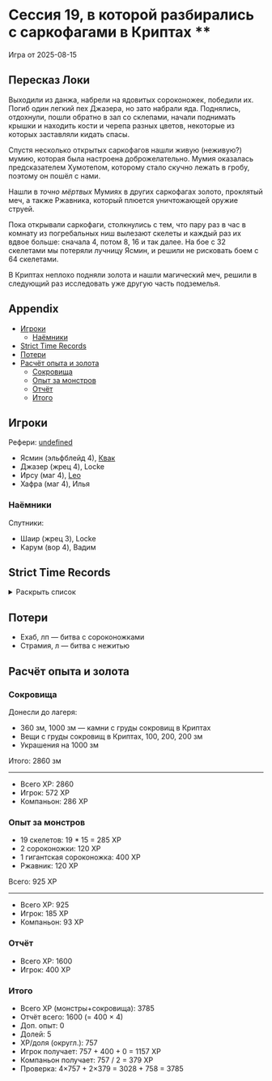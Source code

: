 # Сессия 19, в которой разбирались с саркофагами в Криптах \*\*

<!--
<a title="" href="">
  <img src="" style="width:800px" />
</a>
-->

Игра от 2025-08-15

## Пересказ Локи

Выходили из данжа, набрели на ядовитых сороконожек, победили их. Погиб один легкий пех Джазера, но зато набрали яда.
Поднялись, отдохнули, пошли обратно в зал со склепами, начали поднимать крышки и находить кости и черепа разных цветов,
некоторые из которых заставляли кидать спасы.

Спустя несколько открытых саркофагов нашли живую (неживую?) мумию, которая была настроена доброжелательно. Мумия
оказалась предсказателем Хумотепом, которому стало скучно лежать в гробу, поэтому он пошёл с нами.

Нашли в _точно мёртвых_ Мумиях в других саркофагах золото, проклятый меч, а также Ржавника, который плюется уничтожающей
оружие струей.

Пока открывали саркофаги, столкнулись с тем, что пару раз в час в комнату из погребальных ниш вылезают скелеты и каждый
раз их вдвое больше: сначала 4, потом 8, 16 и так далее. На бое с 32 скелетами мы потеряли лучницу Ясмин, и решили не
рисковать боем с 64 скелетами.

В Криптах неплохо подняли золота и нашли магический меч, решили в следующий раз исследовать уже другую часть подземелья.

## Appendix

<!-- toc -->

- [Игроки](#%D0%B8%D0%B3%D1%80%D0%BE%D0%BA%D0%B8)
  * [Наёмники](#%D0%BD%D0%B0%D1%91%D0%BC%D0%BD%D0%B8%D0%BA%D0%B8)
- [Strict Time Records](#strict-time-records)
- [Потери](#%D0%BF%D0%BE%D1%82%D0%B5%D1%80%D0%B8)
- [Расчёт опыта и золота](#%D1%80%D0%B0%D1%81%D1%87%D1%91%D1%82-%D0%BE%D0%BF%D1%8B%D1%82%D0%B0-%D0%B8-%D0%B7%D0%BE%D0%BB%D0%BE%D1%82%D0%B0)
  * [Сокровища](#%D1%81%D0%BE%D0%BA%D1%80%D0%BE%D0%B2%D0%B8%D1%89%D0%B0)
  * [Опыт за монстров](#%D0%BE%D0%BF%D1%8B%D1%82-%D0%B7%D0%B0-%D0%BC%D0%BE%D0%BD%D1%81%D1%82%D1%80%D0%BE%D0%B2)
  * [Отчёт](#%D0%BE%D1%82%D1%87%D1%91%D1%82)
  * [Итого](#%D0%B8%D1%82%D0%BE%D0%B3%D0%BE)

<!-- tocstop -->

## Игроки

Рефери: [undefined](https://t.me/oktottrpg)

- Ясмин (эльфблейд 4), [Квак](https://t.me/troglog)
- Джазер (жрец 4), Locke
- Ирсу (маг 4), [Leo](https://t.me/fiftyforfifty)
- Хафра (маг 4), Илья

### Наёмники

Спутники:

- Шаир (жрец 3), Locke
- Карум (вор 4), Вадим

## Strict Time Records

<details><summary>Раскрыть список</summary>

По дням

- 1 день: 1ч + 2ч20м (игра 1) 10 января
- 2 день: отдых в лагере, ночёвка (игра 2) 17 января
- 3 день: 1ч + 3ч20м, остались внутри (конец игры 2). 4ч30м внутри (игра 3). 2ч30м (игра 4).
- 4-7 день: отдых, наём
- 8 день: раскопки шахты снаружи (конец игры 4) (игра 5)
- 9 день: 3ч10м внутри (конец игры 5) (игра 6), вышли наружу и ночевали в лагере
- 10 день: 4ч внутри (конец игры 6), 7ч + 40м в гротах (игра 7), 1ч10 м (игра 8) (Ширин, икра)
- 11-13 день: отдых в лагере, отправка каравана с сокровищами в поселение
- 14 день: 4ч10м (конец игры 8), 3ч40м (игра 9)
- 15 день: отдых, исследования (конец игры 9)
- 16 день (игра 10)
- 17 день: караван доезжает до поселения (игра 11), лечение в лагере
- 18 день: лечение в лагере
- 19 день: спуск в гробницу (7ч20м) (конец игры 11) (игра 12)
- 20 день: икра в Ширин созревает, караван выезжает обратно, спуск в гробницу и обратно (2ч40м) (конец игры 12)
- 21-25 дни: дорога, караван в лагере
- 26 день: гробница (5ч10м) (конец игры 13)
- 27 день: лагерь, изучение, охота (игра 14)
- 28 день: гробница (6ч50м)
- 29 день: лагерь, ждут караван (игра 15)
- 30 гробница
- 31 гробница (окончание игры 15, игра 16) оплата за лагерь, 2ч40м
- 32 день: 2ч50м (конец игры 16), вышли на поверхность (игра 17)
- 33 день: 2ч20м внутри
- 34 день: 1ч внутри, смерть андела Иерамель (игра 18)
- 35-39 дни: караван в город
- 40-41 дни: продажа сокровищ, встреча с колдуном Кехебом
- 42-46 дни: караван к лагерю
- 47 день: 1ч внутри (конец игры 18), 30м внутри (игра 19)
- 48 день: 4ч внутри
- 49 день: 1ч внутри
- 50 день: отдых в лагере, переписывание заклинаний
- 51 день: (игра 20)
- ...
- 60 день, прибывает караван, наёмники
- ...
- 62 день: кончается оплата наёмников

</details>

## Потери

- Ехаб, лп — битва с сороконожками
- Страмия, л — битва с нежитью

## Расчёт опыта и золота

### Сокровища

Донесли до лагеря:

- 360 зм, 1000 зм — камни с груды сокровищ в Криптах
- Вещи с груды сокровищ в Криптах, 100, 200, 200 зм
- Украшения на 1000 зм

Итого: 2860 зм

---

- Всего XP: 2860
- Игрок: 572 XP
- Компаньон: 286 XP

### Опыт за монстров

- 19 скелетов: 19 \* 15 = 285 XP
- 2 сороконожки: 120 XP
- 1 гигантская сороконожка: 400 XP
- Ржавник: 120 XP

Всего: 925 XP

---

- Всего XP: 925
- Игрок: 185 XP
- Компаньон: 93 XP

### Отчёт

- Всего XP: 1600
- Игрок: 400 XP

### Итого

- Всего XP (монстры+сокровища): 3785
- Отчёт всего: 1600 (= 400 × 4)
- Доп. опыт: 0
- Долей: 5
- XP/доля (округл.): 757
- Игрок получает: 757 + 400 + 0 = 1157 XP
- Компаньон получает: 757 / 2 = 379 XP
- Проверка: 4×757 + 2×379 = 3028 + 758 = 3785
